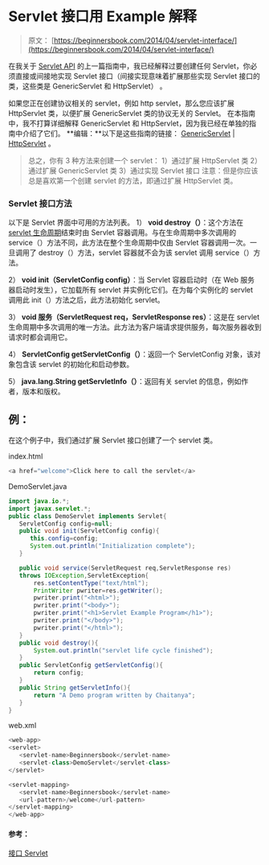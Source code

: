 # Servlet 接口用 Example 解释

> 原文： [https://beginnersbook.com/2014/04/servlet-interface/](https://beginnersbook.com/2014/04/servlet-interface/)

在我关于 [Servlet API](https://beginnersbook.com/2013/05/servlet-api/) 的上一篇指南中，我已经解释过要创建任何 Servlet，你必须直接或间接地实现 Servlet 接口（间接实现意味着扩展那些实现 Servlet 接口的类，这些类是 GenericServlet 和 HttpServlet） 。

如果您正在创建协议相关的 servlet，例如 http servlet，那么您应该扩展 HttpServlet 类，以便扩展 GenericServlet 类的协议无关的 Servlet。
在本指南中，我不打算详细解释 GenericServlet 和 HttpServlet，因为我已经在单独的指南中介绍了它们。
**编辑：**以下是这些指南的链接： [GenericServlet](https://beginnersbook.com/2014/04/genericservlet-class/) | [HttpServlet](https://beginnersbook.com/2013/05/http-servlet/) 。

> 总之，你有 3 种方法来创建一个 servlet：
> 1）通过扩展 HttpServlet 类
> 2）通过扩展 GenericServlet 类
> 3）通过实现 Servlet 接口
> 注意：但是你应该总是喜欢第一个创建 servlet 的方法，即通过扩展 HttpServlet 类。

### Servlet 接口方法

以下是 Servlet 界面中可用的方法列表。
1） **void destroy（）**：这个方法在 [servlet 生命周期](https://beginnersbook.com/2013/05/servlet-life-cycle/)结束时由 Servlet 容器调用。与在生命周期中多次调用的 service（）方法不同，此方法在整个生命周期中仅由 Servlet 容器调用一次。一旦调用了 destroy（）方法，servlet 容器就不会为该 servlet 调用 service（）方法。

2） **void init（ServletConfig config）**：当 Servlet 容器启动时（在 Web 服务器启动时发生），它加载所有 servlet 并实例化它们。在为每个实例化的 servlet 调用此 init（）方法之后，此方法初始化 servlet。

3） **void 服务（ServletRequest req，ServletResponse res）**：这是在 servlet 生命周期中多次调用的唯一方法。此方法为客户端请求提供服务，每次服务器收到请求时都会调用它。

4） **ServletConfig getServletConfig（）**：返回一个 ServletConfig 对象，该对象包含该 servlet 的初始化和启动参数。

5） **java.lang.String getServletInfo（）**：返回有关 servlet 的信息，例如作者，版本和版权。

## 例：

在这个例子中，我们通过扩展 Servlet 接口创建了一个 servlet 类。

index.html

```java
<a href="welcome">Click here to call the servlet</a>
```

DemoServlet.java

```java
import java.io.*;
import javax.servlet.*;
public class DemoServlet implements Servlet{
   ServletConfig config=null;
   public void init(ServletConfig config){
      this.config=config;
      System.out.println("Initialization complete");
   }

   public void service(ServletRequest req,ServletResponse res)
   throws IOException,ServletException{
       res.setContentType("text/html");
       PrintWriter pwriter=res.getWriter();
       pwriter.print("<html>");
       pwriter.print("<body>");
       pwriter.print("<h1>Servlet Example Program</h1>");
       pwriter.print("</body>");
       pwriter.print("</html>");
   }
   public void destroy(){
       System.out.println("servlet life cycle finished");
   }
   public ServletConfig getServletConfig(){
       return config;
   }
   public String getServletInfo(){
       return "A Demo program written by Chaitanya";
   }
}
```

web.xml

```java
<web-app>
<servlet>
   <servlet-name>Beginnersbook</servlet-name>
   <servlet-class>DemoServlet</servlet-class>
</servlet>

<servlet-mapping>
   <servlet-name>Beginnersbook</servlet-name>
   <url-pattern>/welcome</url-pattern>
</servlet-mapping>
</web-app>
```

#### 参考：

[接口 Servlet](https://docs.oracle.com/javaee/7/api/javax/servlet/Servlet.html)